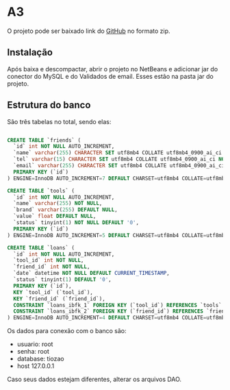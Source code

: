 # A3
O projeto pode ser baixado link do [GitHub](https://github.com/petreg/a3_modelagem/archive/refs/heads/develop.zip) no formato zip.

## Instalação
Após baixa e descompactar, abrir o projeto no NetBeans e adicionar jar do conector do MySQL e do Validados de email.
Esses estão na pasta jar do projeto.

## Estrutura do banco

São três tabelas no total, sendo elas:

```sql

CREATE TABLE `friends` (
  `id` int NOT NULL AUTO_INCREMENT,
  `name` varchar(255) CHARACTER SET utf8mb4 COLLATE utf8mb4_0900_ai_ci NOT NULL,
  `tel` varchar(15) CHARACTER SET utf8mb4 COLLATE utf8mb4_0900_ai_ci NOT NULL,
  `email` varchar(255) CHARACTER SET utf8mb4 COLLATE utf8mb4_0900_ai_ci NOT NULL,
  PRIMARY KEY (`id`)
) ENGINE=InnoDB AUTO_INCREMENT=7 DEFAULT CHARSET=utf8mb4 COLLATE=utf8mb4_0900_ai_ci;

CREATE TABLE `tools` (
  `id` int NOT NULL AUTO_INCREMENT,
  `name` varchar(255) NOT NULL,
  `brand` varchar(255) DEFAULT NULL,
  `value` float DEFAULT NULL,
  `status` tinyint(1) NOT NULL DEFAULT '0',
  PRIMARY KEY (`id`)
) ENGINE=InnoDB AUTO_INCREMENT=5 DEFAULT CHARSET=utf8mb4 COLLATE=utf8mb4_0900_ai_ci;

CREATE TABLE `loans` (
  `id` int NOT NULL AUTO_INCREMENT,
  `tool_id` int NOT NULL,
  `friend_id` int NOT NULL,
  `date` datetime NOT NULL DEFAULT CURRENT_TIMESTAMP,
  `status` tinyint(1) DEFAULT '0',
  PRIMARY KEY (`id`),
  KEY `tool_id` (`tool_id`),
  KEY `friend_id` (`friend_id`),
  CONSTRAINT `loans_ibfk_1` FOREIGN KEY (`tool_id`) REFERENCES `tools` (`id`),
  CONSTRAINT `loans_ibfk_2` FOREIGN KEY (`friend_id`) REFERENCES `friends` (`id`)
) ENGINE=InnoDB AUTO_INCREMENT=4 DEFAULT CHARSET=utf8mb4 COLLATE=utf8mb4_0900_ai_ci;

```
Os dados para conexão com o banco são:

- usuario: root
- senha: root
- database: tiozao
- host 127.0.0.1

Caso seus dados estejam diferentes, alterar os arquivos DAO.

